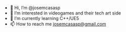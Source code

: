 - 👋 Hi, I’m @josemcasasp
- 👀 I’m interested in videogames and their tech art side
- 🌱 I’m currently learning C++/UE5
- 📫 How to reach me josemcasasp@gmail.com

<!---
josemcasasp/josemcasasp is a ✨ special ✨ repository because its `README.md` (this file) appears on your GitHub profile.
You can click the Preview link to take a look at your changes.
--->
